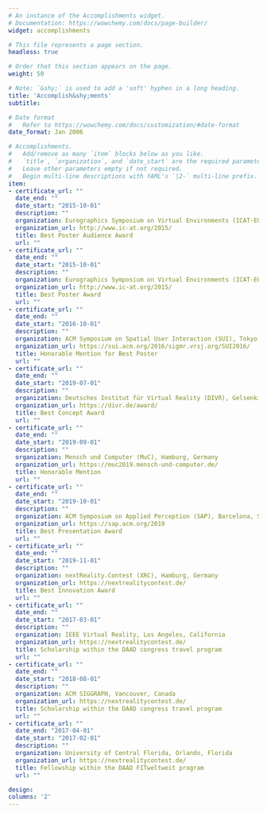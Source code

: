 ```yaml
---
# An instance of the Accomplishments widget.
# Documentation: https://wowchemy.com/docs/page-builder/
widget: accomplishments

# This file represents a page section.
headless: true

# Order that this section appears on the page.
weight: 50

# Note: `&shy;` is used to add a 'soft' hyphen in a long heading.
title: 'Accomplish&shy;ments'
subtitle:

# Date format
#   Refer to https://wowchemy.com/docs/customization/#date-format
date_format: Jan 2006

# Accomplishments.
#   Add/remove as many `item` blocks below as you like.
#   `title`, `organization`, and `date_start` are the required parameters.
#   Leave other parameters empty if not required.
#   Begin multi-line descriptions with YAML's `|2-` multi-line prefix.
item:
- certificate_url: ""
  date_end: ""
  date_start: "2015-10-01"
  description: ""
  organization: Eurographics Symposium on Virtual Environments (ICAT-EGVE), Kyoto, Japan
  organization_url: http://www.ic-at.org/2015/
  title: Best Poster Audience Award 
  url: ""
- certificate_url: ""
  date_end: ""
  date_start: "2015-10-01"
  description: ""
  organization: Eurographics Symposium on Virtual Environments (ICAT-EGVE), Kyoto, Japan
  organization_url: http://www.ic-at.org/2015/
  title: Best Poster Award 
  url: ""
- certificate_url: ""
  date_end: ""
  date_start: "2016-10-01"
  description: ""
  organization: ACM Symposium on Spatial User Interaction (SUI), Tokyo, Japan
  organization_url: https://sui.acm.org/2016/sigmr.vrsj.org/SUI2016/
  title: Honorable Mention for Best Poster
  url: ""
- certificate_url: ""
  date_end: ""
  date_start: "2019-07-01"
  description: ""
  organization: Deutsches Institut für Virtual Reality (DIVR), Gelsenkirchen, Germany
  organization_url: https://divr.de/award/
  title: Best Concept Award
  url: ""
- certificate_url: ""
  date_end: ""
  date_start: "2019-09-01"
  description: ""
  organization: Mensch und Computer (MuC), Hamburg, Germany
  organization_url: https://muc2019.mensch-und-computer.de/
  title: Honorable Mention
  url: ""
- certificate_url: ""
  date_end: ""
  date_start: "2019-10-01"
  description: ""
  organization: ACM Symposium on Applied Perception (SAP), Barcelona, Spain
  organization_url: https://sap.acm.org/2019
  title: Best Presentation Award
  url: ""
- certificate_url: ""
  date_end: ""
  date_start: "2019-11-01"
  description: ""
  organization: nextReality.Contest (XRC), Hamburg, Germany
  organization_url: https://nextrealitycontest.de/
  title: Best Innovation Award
  url: ""
- certificate_url: ""
  date_end: ""
  date_start: "2017-03-01"
  description: ""
  organization: IEEE Virtual Reality, Los Angeles, California
  organization_url: https://nextrealitycontest.de/
  title: Scholarship within the DAAD congress travel program
  url: ""
- certificate_url: ""
  date_end: ""
  date_start: "2018-08-01"
  description: ""
  organization: ACM SIGGRAPH, Vancouver, Canada
  organization_url: https://nextrealitycontest.de/
  title: Scholarship within the DAAD congress travel program
  url: ""
- certificate_url: ""
  date_end: "2017-04-01"
  date_start: "2017-02-01"
  description: ""
  organization: University of Central Florida, Orlando, Florida
  organization_url: https://nextrealitycontest.de/
  title: Fellowship within the DAAD FITweltweit program
  url: ""

design:
columns: '2'
---
```

